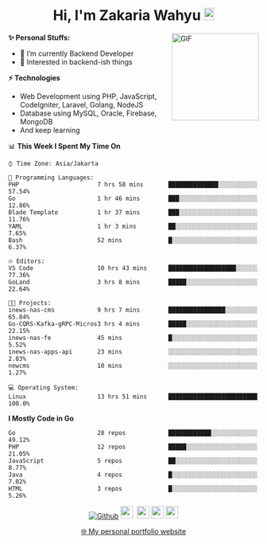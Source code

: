 <h1 align="center">Hi, I'm Zakaria Wahyu <img src="https://github.com/TheDudeThatCode/TheDudeThatCode/blob/master/Assets/Hi.gif" width="20px" height="25px"></h1>

<img align="right" alt="GIF" height="175px" src="https://www.nayakapratama.co.id/wp-content/uploads/2019/07/Website-Maintenance.gif" />

**✨ Personal Stuffs:**
- 🔭 I’m currently Backend Developer
- 🌱 Interested in backend-ish things

**⚡ Technologies**
- Web Development using PHP, JavaScript, CodeIgniter, Laravel, Golang, NodeJS
- Database using MySQL, Oracle, Firebase, MongoDB
- And keep learning

<!--START_SECTION:waka-->
📊 **This Week I Spent My Time On** 

```text
⌚︎ Time Zone: Asia/Jakarta

💬 Programming Languages: 
PHP                      7 hrs 58 mins       ██████████████░░░░░░░░░░░   57.54% 
Go                       1 hr 46 mins        ███░░░░░░░░░░░░░░░░░░░░░░   12.86% 
Blade Template           1 hr 37 mins        ███░░░░░░░░░░░░░░░░░░░░░░   11.76% 
YAML                     1 hr 3 mins         ██░░░░░░░░░░░░░░░░░░░░░░░   7.65% 
Bash                     52 mins             █░░░░░░░░░░░░░░░░░░░░░░░░   6.37%

🔥 Editors: 
VS Code                  10 hrs 43 mins      ███████████████████░░░░░░   77.36% 
GoLand                   3 hrs 8 mins        █████░░░░░░░░░░░░░░░░░░░░   22.64%

🐱‍💻 Projects: 
inews-nas-cms            9 hrs 7 mins        ████████████████░░░░░░░░░   65.84% 
Go-CQRS-Kafka-gRPC-Micros3 hrs 4 mins        █████░░░░░░░░░░░░░░░░░░░░   22.15% 
inews-nas-fe             45 mins             █░░░░░░░░░░░░░░░░░░░░░░░░   5.52% 
inews-nas-apps-api       23 mins             ░░░░░░░░░░░░░░░░░░░░░░░░░   2.83% 
newcms                   10 mins             ░░░░░░░░░░░░░░░░░░░░░░░░░   1.27%

💻 Operating System: 
Linux                    13 hrs 51 mins      █████████████████████████   100.0%

```

**I Mostly Code in Go** 

```text
Go                       28 repos            ████████████░░░░░░░░░░░░░   49.12% 
PHP                      12 repos            █████░░░░░░░░░░░░░░░░░░░░   21.05% 
JavaScript               5 repos             ██░░░░░░░░░░░░░░░░░░░░░░░   8.77% 
Java                     4 repos             █░░░░░░░░░░░░░░░░░░░░░░░░   7.02% 
HTML                     3 repos             █░░░░░░░░░░░░░░░░░░░░░░░░   5.26%

```



<!--END_SECTION:waka-->

<p align="center">
<a href="https://github.com/zakariawahyu" target="_blank"><img alt="Github" src="https://img.shields.io/badge/GitHub-%2312100E.svg?&style=for-the-badge&logo=Github&logoColor=white" /></a>
<a href="https://www.twitter.com/_zakariawahyu"><img src="https://img.shields.io/badge/twitter-%231DA1F2.svg?&style=for-the-badge&logo=twitter&logoColor=white" height=25></a> 
<a href="https://www.linkedin.com/in/zakariawahyu"><img src="https://img.shields.io/badge/linkedin-%230077B5.svg?&style=for-the-badge&logo=linkedin&logoColor=white" height=25></a> 
<a href="https://www.instagram.com/_zakariawahyu"><img src="https://img.shields.io/badge/instagram-%23E4405F.svg?&style=for-the-badge&logo=instagram&logoColor=white" height=25></a>
<a href="https://medium.com/@zakariawahyu"><img src="https://img.shields.io/badge/Medium-12100E?style=for-the-badge&logo=medium&logoColor=white" height=25></a>
</p>
<p align="center"><a href="https://www.zakariawahyu.com" target="_blank">🌐 My personal portfolio website</a></p>
